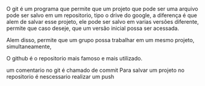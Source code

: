 
O git é um programa que permite que um projeto que pode ser uma arquivo pode ser salvo em um repositorio, tipo o drive do google, a diferença é que alem de salvar esse projeto, ele pode ser salvo em varias versões diferente, permite que caso deseje, que um versão inicial possa ser acessada.

Alem disso, permite que um grupo possa trabalhar em um mesmo projeto, simultaneamente,

O github é o repositorio mais famoso e mais utilizado.

um comentario no git é chamado de commit
Para salvar um projeto no repositorio é nescessario realizar um push